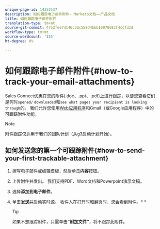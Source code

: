 ```yaml
---
unique-page-id: 14352537
description: 如何跟踪电子邮件附件- Marketo文档——产品文档
title: 如何跟踪电子邮件附件
translation-type: tm+mt
source-git-commit: 47b2fee7d146c3dc558d4bbb10070683f4cdfd3d
workflow-type: tm+mt
source-wordcount: '155'
ht-degree: 0%

---
```



# 如何跟踪电子邮件附件{#how-to-track-your-email-attachments}

Sales Connect优惠在您的附件(.doc、.ppt、.pdf)上进行跟踪，以便您查看它们是何时`opened/` `downloaded`和`see what pages your recipient is looking through`的。 我们允许您使用[Web应用程序](http://toutapp.com/login)和Gmail（或Google应用程序）中的可跟踪附件功能。

>[!NOTE]
>
>附件跟踪仅适用于我们的团队计划（从g3启动计划开始）。

## 如何发送您的第一个可跟踪附件{#how-to-send-your-first-trackable-attachment}

1. 撰写电子邮件或编辑模板，然后单击&#x200B;**内容**&#x200B;按钮。
1. 上传附件并发出。 我们支持PDF、Word文档和Powerpoint演示文稿。
1. 选择&#x200B;**添加到电子邮件**。
1. 单击&#x200B;**发送**&#x200B;并启动实时源。 收件人在打开时和翻页时，您会看到附件。* *

   >[!TIP]
   >
   >如果不想跟踪附件，只需单击&#x200B;**“附加文件”**，将不跟踪此附件。

